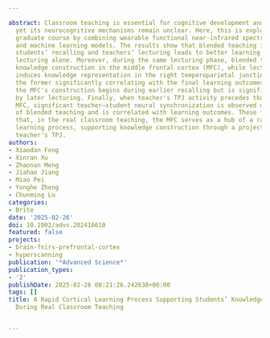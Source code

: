 ---
abstract: Classroom teaching is essential for cognitive development and cultural evolution,
  yet its neurocognitive mechanisms remain unclear. Here, this is explored in a university
  graduate course by combining wearable functional near‐infrared spectroscopy (fNIRS)
  and machine learning models. The results show that blended teaching involving both
  students’ recalling and teachers’ lecturing leads to better learning outcomes than
  lecturing alone. Moreover, during the same lecturing phase, blended teaching induces
  knowledge construction in the middle frontal cortex (MFC), while lecturing alone
  induces knowledge representation in the right temporoparietal junction (TPJ), with
  the former significantly correlating with the final learning outcomes. Additionally,
  the MFC's construction begins during earlier recalling but is significantly facilitated
  by later lecturing. Finally, when teacher's TPJ activity precedes that of students’
  MFC, significant teacher–student neural synchronization is observed during lecturing
  of blended teaching and is correlated with learning outcomes. These findings suggest
  that, in the real classroom teaching, the MFC serves as a hub of a rapid cortical
  learning process, supporting knowledge construction through a projection from the
  teacher's TPJ.
authors:
- Xiaodan Feng
- Xinran Xu
- Zhaonan Meng
- Jiahao Jiang
- Miao Pei
- Yonghe Zheng
- Chunming Lu
categories:
- Brite
date: '2025-02-26'
doi: 10.1002/advs.202416610
featured: false
projects:
- brain-fnirs-prefrontal-cortex
- hyperscanning
publication: '*Advanced Science*'
publication_types:
- '2'
publishDate: 2025-02-26 08:21:26.242638+00:00
tags: []
title: A Rapid Cortical Learning Process Supporting Students’ Knowledge Construction
  During Real Classroom Teaching

---
